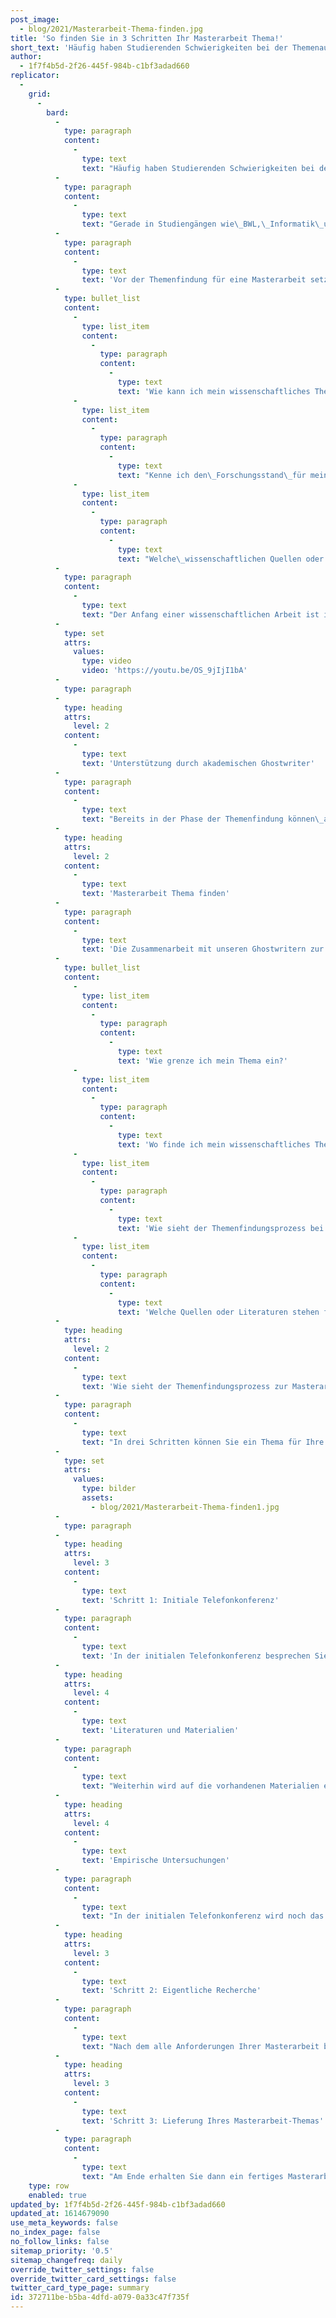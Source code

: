 ```yaml
---
post_image:
  - blog/2021/Masterarbeit-Thema-finden.jpg
title: 'So finden Sie in 3 Schritten Ihr Masterarbeit Thema!'
short_text: 'Häufig haben Studierenden Schwierigkeiten bei der Themenauswahl einer Masterarbeit. Die Eingrenzung eines Themenfeldes und das Spezialisieren auf eine Forschungsfrage ist nicht immer ganz einfach. Die Suche nach einem Thema für Bachelor-, Master- oder Hausarbeit erfolgt häufig entweder über das Internet,…'
author:
  - 1f7f4b5d-2f26-445f-984b-c1bf3adad660
replicator:
  -
    grid:
      -
        bard:
          -
            type: paragraph
            content:
              -
                type: text
                text: "Häufig haben Studierenden Schwierigkeiten bei der Themenauswahl einer\_Masterarbeit. Die Eingrenzung eines Themenfeldes und das Spezialisieren auf eine Forschungsfrage ist nicht immer ganz einfach. Die Suche nach einem Thema für\_Bachelor-, Master- oder\_Hausarbeit\_erfolgt häufig entweder über das Internet, über Gespräche mit Professoren und Betreuern oder unter den Studierenden selbst, die bereits über ein wissenschaftliches Thema im jeweiligen Fachbereich geschrieben haben. Beispielsweise erhalten Sie mit der wissenschaftlichen Suchmaschine\_Google Scholar\_eine gute Unterstützung zur Orientierung bei Ihrer Themenauswahl. Allerdings werden, besonders ohne vorherige Abstimmung ausgewählte, Themen auch häufig abgelehnt. Entweder stammt das Thema nicht aus einer Forschungslücke oder es handelt sich um ein großes Themenfeld, welches noch eingegrenzt werden muss."
          -
            type: paragraph
            content:
              -
                type: text
                text: "Gerade in Studiengängen wie\_BWL,\_Informatik\_und VWL werden viele wissenschaftliche Arbeiten geschrieben. Daher suchen die Studierenden aus diesen Studienfächern oft nach Hilfe bei ihrer Masterthesis und möchten sich von einem akademischen Ghostwriter ein Thema erstellen lassen oder sogar eine Mustervorlage\_ für Ihre Bachelor- oder\_Masterarbeit\_schreiben lassen. So können Sie beispielsweise unsere\_BWL Ghostwriter,\_Informatik Ghostwriter\_und\_VWL Ghostwriter\_bei Ihrer Themenfindung unterstützen. Währen wir uns in einem vergangen Artikel mit den\_Anforderungen\_an ein Masterarbeit Thema beschäftigt haben, möchten wir heute einmal den Prozess erläutern, nach dem wir bei GWriters für Sie ein Masterarbeit Thema erstellen."
          -
            type: paragraph
            content:
              -
                type: text
                text: 'Vor der Themenfindung für eine Masterarbeit setzen sich Studierende mit vielen Fragestellungen auseinander, bspw.:'
          -
            type: bullet_list
            content:
              -
                type: list_item
                content:
                  -
                    type: paragraph
                    content:
                      -
                        type: text
                        text: 'Wie kann ich mein wissenschaftliches Thema finden?'
              -
                type: list_item
                content:
                  -
                    type: paragraph
                    content:
                      -
                        type: text
                        text: "Kenne ich den\_Forschungsstand\_für mein Themenfeld?"
              -
                type: list_item
                content:
                  -
                    type: paragraph
                    content:
                      -
                        type: text
                        text: "Welche\_wissenschaftlichen Quellen oder Materialien\_sind für mein Thema relevant?"
          -
            type: paragraph
            content:
              -
                type: text
                text: "Der Anfang einer wissenschaftlichen Arbeit ist immer schwierig. Wenn Sie aber die\_richtigen\_Antworten zu Ihren komplexen Fragestellungen finden, haben Sie schon die halbe Arbeit hinter sich."
          -
            type: set
            attrs:
              values:
                type: video
                video: 'https://youtu.be/OS_9jIjI1bA'
          -
            type: paragraph
          -
            type: heading
            attrs:
              level: 2
            content:
              -
                type: text
                text: 'Unterstützung durch akademischen Ghostwriter'
          -
            type: paragraph
            content:
              -
                type: text
                text: "Bereits in der Phase der Themenfindung können\_akademische Ghostwriter\_Sie unterstützen, in Form von Coachings oder durch die\_Erstellung einer wissenschaftliche Musterlösung. Wir bieten für jede Situation bei der Erstellung einer wissenschaftlichen Arbeit Unterstützung an. Die Unterstützung kann sowohl bei der Themenfindung einer wissenschaftlichen Arbeit als auch bei der\_Korrektur\_einer Abschlussarbeit sein. Bei der Ghostwriting Agentur GWriters wird jede wissenschaftliche Mustervorlage nach den Prinzipien des agilen Projektmanagements von einem\_SCRUM-Team\_erstellt."
          -
            type: heading
            attrs:
              level: 2
            content:
              -
                type: text
                text: 'Masterarbeit Thema finden'
          -
            type: paragraph
            content:
              -
                type: text
                text: 'Die Zusammenarbeit mit unseren Ghostwritern zur Themenfindung für Ihre Masterarbeit erfolgt in drei einfachen Schritten. Als erstes führen wir mir Ihnen und Ihrem akademischen Ghostwriter ein initiales Telefongespräch, um alle Detailinformationen und die Ziele des Projekts zu klären. In dieser Phase beginnen unsere Ghostwriter mit der eigentlichen Recherche und verfolgen den Forschungsansatz weiter bis hin zur Auslieferung Ihres wissenschaftlichen Themas. Genauere Information über den Prozess erfahren Sie in diesem Beitrag. Im Detail werden die folgenden Fragen beantwortet:'
          -
            type: bullet_list
            content:
              -
                type: list_item
                content:
                  -
                    type: paragraph
                    content:
                      -
                        type: text
                        text: 'Wie grenze ich mein Thema ein?'
              -
                type: list_item
                content:
                  -
                    type: paragraph
                    content:
                      -
                        type: text
                        text: 'Wo finde ich mein wissenschaftliches Thema mit der Unterstützung von Ghostwriter?'
              -
                type: list_item
                content:
                  -
                    type: paragraph
                    content:
                      -
                        type: text
                        text: 'Wie sieht der Themenfindungsprozess bei GWriters aus?'
              -
                type: list_item
                content:
                  -
                    type: paragraph
                    content:
                      -
                        type: text
                        text: 'Welche Quellen oder Literaturen stehen für mein Thema zu Verfügung?'
          -
            type: heading
            attrs:
              level: 2
            content:
              -
                type: text
                text: 'Wie sieht der Themenfindungsprozess zur Masterarbeit aus?'
          -
            type: paragraph
            content:
              -
                type: text
                text: "In drei Schritten können Sie ein Thema für Ihre Masterarbeit bei uns erhalten. Nachdem Sie das unverbindliche Angebot, welches Sie von uns nach einer kostenlosen\_Anfrage\_erhalten haben, angenommen haben, beginnt Ihr Projekt mit einer initialen Telefonkonferenz mit Ihrem persönlichen Ghostwriter. Wenn Sie noch kein unverbindliches Angebot erhalten haben, können Sie gerne uns per Formular eine\_kostenlose Anfrage schicken\_oder per Telefon kontaktieren."
          -
            type: set
            attrs:
              values:
                type: bilder
                assets:
                  - blog/2021/Masterarbeit-Thema-finden1.jpg
          -
            type: paragraph
          -
            type: heading
            attrs:
              level: 3
            content:
              -
                type: text
                text: 'Schritt 1: Initiale Telefonkonferenz'
          -
            type: paragraph
            content:
              -
                type: text
                text: 'In der initialen Telefonkonferenz besprechen Sie alle Projektdetails im Einzelnen mit Ihrem Ghostwriter. Die Besprechung dient dazu, dass Ihr Ghostwriter eine Vorstellung von Ihrem geplanten Projekt erhält und Ihren persönlichen Zielen erhält. Somit erfährt Ihr Ghostwriter in welche Richtung Ihr Thema gehen soll, denn Sie bekommen die Gelegenheit sich gemeinsam mit Ihrem Ghostwriter detailliert Ihr Themenfeld anzuschauen. Durch diesen direkten Informationsaustausch kann Ihr Ghostwriter das Thema stark eingrenzen, sodass dieses später genau die jeweilige Forschungslücke trifft und sie dieses wie gewünscht selbständig bearbeiten können. Daraufhin werden alle Ihre offenen Fragen zum Inhalt besprochen. Ob Sie zum Beispiel Ihr Masterarbeit Thema auf eine empirische Studie oder eine Literaturarbeit ausgerichtet werden soll.'
          -
            type: heading
            attrs:
              level: 4
            content:
              -
                type: text
                text: 'Literaturen und Materialien'
          -
            type: paragraph
            content:
              -
                type: text
                text: "Weiterhin wird auf die vorhandenen Materialien eingegangen, welche für das Masterarbeit Thema relevant wären und genutzt werden könnten. Hier werden alle verfügbaren Materialien mit einem Spezialisten aus Ihrem Themenbereich besprochen. Dank Ihres großen Erfahrungsschatzes können unserere Ghostwriter in kurzer Zeit die vorhandenen Materialien stark eingrenzen. Falls Sie keine\_Literaturen\_zur Verfügung haben sollten, werden unsere Spezialisten aus Ihrem Fachbereich diese selbständig recherchieren. Ob bereits Daten und Literaturen vorhanden sind oder ob diese noch erhoben werden müssen, wird in dieser Phase ebenfalls mit unserem Ghostwriter abgeklärt."
          -
            type: heading
            attrs:
              level: 4
            content:
              -
                type: text
                text: 'Empirische Untersuchungen'
          -
            type: paragraph
            content:
              -
                type: text
                text: "In der initialen Telefonkonferenz wird noch das weitere Prozedere besprochen, zum Beispiel wie Ihre spätere Arbeit im Weiteren aussehen soll. Sie können also alle Ihre Anliegen bezüglich der wissenschaftlichen Arbeit mit Ihrem Ghostwriter austauschen. Zum Beispiel, wenn Sie Unterstützung bei der\_Erstellung eines Fragebogens\_zur Erhebung von Daten benötigen oder Sie eine Arbeit im Bereich der\_empirischen Sozialforschung\_schreiben, können wir Sie hierbei professionell unterstützen."
          -
            type: heading
            attrs:
              level: 3
            content:
              -
                type: text
                text: 'Schritt 2: Eigentliche Recherche'
          -
            type: paragraph
            content:
              -
                type: text
                text: "Nach dem alle Anforderungen Ihrer Masterarbeit besprochen wurden, folgt die\_eigentliche Recherche\_durch den Ghostwriter. Es wird überprüft, was der aktuelle Forschungsstand ist, welche offenen Fragen und Diskussionen es aktuell in dem bereits eingegrenzten Themenbereich gibt und wohin sich Ihr Thema entwickeln soll. Daraus kann dann ein Masterarbeit Thema abgeleitet werden. Oder Ihr Ghostwriter untersucht auf dieser Basis weitere Themen, die am besten zu bearbeiten sind. Zudem wird nach vorhandener Literatur recherchiert und untersucht, ob es verfügbare Daten gibt, damit Sie die optimale Basis für die Erstellung Ihrer Masterarbeit erhalten."
          -
            type: heading
            attrs:
              level: 3
            content:
              -
                type: text
                text: 'Schritt 3: Lieferung Ihres Masterarbeit-Themas'
          -
            type: paragraph
            content:
              -
                type: text
                text: "Am Ende erhalten Sie dann ein fertiges Masterarbeit-Thema in Form eines mehrseitigen\_Exposés. Dieses wurde dann exakt nach den in der initialen Telefonkonferenz Anforderungen. Zum Schluss führen Sie noch eine finale Telefonkonferenz mit Ihrem Ghostwriter, bei der Sie eine Art Herleitung bekommen, wie das Thema recherchiert wurde und wie die Literaturrecherche durchgeführt wurde, sodass Sie später auch einen einfachen Zugang haben und mit dem Thema arbeiten können. Weiterhin werden notwendige\_Untersuchungsmethoden\_und Schritte mit Ihnen gemeinsam besprochen, sodass Sie einen möglichst reibungslosen Einstieg bekommen."
    type: row
    enabled: true
updated_by: 1f7f4b5d-2f26-445f-984b-c1bf3adad660
updated_at: 1614679090
use_meta_keywords: false
no_index_page: false
no_follow_links: false
sitemap_priority: '0.5'
sitemap_changefreq: daily
override_twitter_settings: false
override_twitter_card_settings: false
twitter_card_type_page: summary
id: 372711be-b5ba-4dfd-a079-0a33c47f735f
---
```

